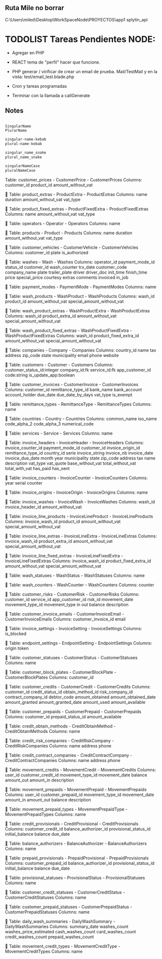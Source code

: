 ## Ruta Mile no borrar

C:\Users\miled\Desktop\WorkSpaceNode\PROYECTOS\app1
splytin_api



# TODOLIST Tareas Pendientes NODE:

- Agregar en PHP 

- REACT tema de "perfil" hacer que funcione.
- PHP generar / virificar de crear un email de prueba. Mail/TestMail y en la vista: test/email_test.blade.php


- Cron y tareas programadas
- Terminar con la llamada a callGenerate





## Notes

```sh

SingularName 
PlurarName

singular-name-kebab
plural-name-kebab

singular_name_snake
plural_name_snake

singularNameCase
pluralNameCase


```




Table: customer_prices - CustomerPrice - CustomerPrices
Columns: customer_id product_id amount_without_vat 
 
📄 Table: product_extras - ProductExtra - ProductExtras
Columns: name duration amount_without_vat vat_type 
 
📄 Table: product_fixed_extras - ProductFixedExtra - ProductFixedExtras
Columns: name amount_without_vat vat_type 
 
📄 Table: operators - Operator - Operators
Columns: name 
 
📄 Table: products - Product - Products
Columns: name duration amount_without_vat vat_type 
 
📄 Table: customer_vehicles - CustomerVehicle - CustomerVehicles
Columns: customer_id plate is_authorized 
 
📄 Table: washes - Wash - Washes
Columns: operator_id payment_mode_id status_id customer_id wash_counter trx_date customer_code company_name plate trailer_plate driver driver_doc init_time finish_time price special_price courtesy extras comments invoiced in_job 
 
📄 Table: payment_modes - PaymentMode - PaymentModes
Columns: name 
 
📄 Table: wash_products - WashProduct - WashProducts
Columns: wash_id product_id amount_without_vat special_amount_without_vat 
 
📄 Table: wash_product_extras - WashProductExtra - WashProductExtras
Columns: wash_id product_extra_id amount_without_vat special_amount_without_vat 
 
📄 Table: wash_product_fixed_extras - WashProductFixedExtra - WashProductFixedExtras
Columns: wash_id product_fixed_extra_id amount_without_vat special_amount_without_vat 
 
📄 Table: companies - Company - Companies
Columns: country_id name tax address zip_code state municipality email phone website 
 
📄 Table: customers - Customer - Customers
Columns: customer_status_id:integer company_id:fk service_id:fk app_customer_id code:string is_update_app:boolean 
 
📄 Table: customer_invoices - CustomerInvoice - CustomerInvoices
Columns: customer_id remittance_type_id bank_name bank_account account_holder due_date due_date_by_days vat_type is_exempt 
 
📄 Table: remittance_types - RemittanceType - RemittanceTypes
Columns: name 
 
📄 Table: countries - Country - Countries
Columns: common_name iso_name code_alpha_2 code_alpha_3 numerical_code 
 
📄 Table: services - Service - Services
Columns: name 
 
📄 Table: invoice_headers - InvoiceHeader - InvoiceHeaders
Columns: invoice_counter_id payment_mode_id customer_id invoice_origin_id remittance_type_id country_id serie invoice_string invoice_nb invoice_date invoice_due_date month year municipality state zip_code address tax name description vat_type vat_quote base_without_vat total_without_vat total_with_vat has_paid has_sent 
 
📄 Table: invoice_counters - InvoiceCounter - InvoiceCounters
Columns: year serial counter 
 
📄 Table: invoice_origins - InvoiceOrigin - InvoiceOrigins
Columns: name 
 
📄 Table: invoice_washes - InvoiceWash - InvoiceWashes
Columns: wash_id invoice_header_id amount_without_vat 
 
📄 Table: invoice_line_products - InvoiceLineProduct - InvoiceLineProducts
Columns: invoice_wash_id product_id amount_without_vat special_amount_without_vat 
 
📄 Table: invoice_line_extras - InvoiceLineExtra - InvoiceLineExtras
Columns: invoice_wash_id product_extra_id amount_without_vat special_amount_without_vat 
 
📄 Table: invoice_line_fixed_extras - InvoiceLineFixedExtra - InvoiceLineFixedExtras
Columns: invoice_wash_id product_fixed_extra_id amount_without_vat special_amount_without_vat 
 
📄 Table: wash_statuses - WashStatus - WashStatuses
Columns: name 
 
📄 Table: wash_counters - WashCounter - WashCounters
Columns: counter 
 
📄 Table: customer_risks - CustomerRisk - CustomerRisks
Columns: customer_id service_id app_customer_id risk_id movement_date movement_type_id movement_type in out balance description 
 
📄 Table: customer_invoice_emails - CustomerInvoiceEmail - CustomerInvoiceEmails
Columns: customer_invoice_id email 
 
📄 Table: invoice_settings - InvoiceSetting - InvoiceSettings
Columns: is_blocked 
 
📄 Table: endpoint_settings - EndpointSetting - EndpointSettings
Columns: origin token 
 
📄 Table: customer_statuses - CustomerStatus - CustomerStatuses
Columns: name 
 
📄 Table: customer_block_plates - CustomerBlockPlate - CustomerBlockPlates
Columns: customer_id 
 
📄 Table: customer_credits - CustomerCredit - CustomerCredits
Columns: customer_id credit_status_id obtain_method_id risk_company_id contract_company_id debtor_code amount_obtained amount_obtained_date amount_granted amount_granted_date amount_used amount_available 
 
📄 Table: customer_prepaids - CustomerPrepaid - CustomerPrepaids
Columns: customer_id prepaid_status_id amount_available 
 
📄 Table: credit_obtain_methods - CreditObtainMethod - CreditObtainMethods
Columns: name 
 
📄 Table: credit_risk_companies - CreditRiskCompany - CreditRiskCompanies
Columns: name address phone 
 
📄 Table: credit_contract_companies - CreditContractCompany - CreditContractCompanies
Columns: name address phone 
 
📄 Table: movement_credits - MovementCredit - MovementCredits
Columns: user_id customer_credit_id movement_type_id movement_date balance amount_out amount_in description 
 
📄 Table: movement_prepaids - MovementPrepaid - MovementPrepaids
Columns: user_id customer_prepaid_id movement_type_id movement_date amount_in amount_out balance description 
 
📄 Table: movement_prepaid_types - MovementPrepaidType - MovementPrepaidTypes
Columns: name 
 
📄 Table: credit_provisionals - CreditProvisional - CreditProvisionals
Columns: customer_credit_id balance_authorizer_id provisional_status_id initial_balance balance due_date 
 
📄 Table: balance_authorizers - BalanceAuthorizer - BalanceAuthorizers
Columns: name 
 
📄 Table: prepaid_provisionals - PrepaidProvisional - PrepaidProvisionals
Columns: customer_prepaid_id balance_authorizer_id provisional_status_id initial_balance balance due_date 
 
📄 Table: provisional_statuses - ProvisionalStatus - ProvisionalStatuses
Columns: name 
 
📄 Table: customer_credit_statuses - CustomerCreditStatus - CustomerCreditStatuses
Columns: name 
 
📄 Table: customer_prepaid_statuses - CustomerPrepaidStatus - CustomerPrepaidStatuses
Columns: name 
 
📄 Table: daily_wash_summaries - DailyWashSummary - DailyWashSummaries
Columns: summary_date washes_count washes_price_estimated cash_washes_count card_washes_count credit_washes_count prepaid_washes_count 
 
📄 Table: movement_credit_types - MovementCreditType - MovementCreditTypes
Columns: name 
 